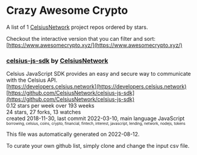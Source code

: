 # Crazy Awesome Crypto
A list of 1 [CelsiusNetwork](https://github.com/CelsiusNetwork) project repos ordered by stars.  

Checkout the interactive version that you can filter and sort: 
[https://www.awesomecrypto.xyz/](https://www.awesomecrypto.xyz/)  


### [celsius-js-sdk](https://github.com/CelsiusNetwork/celsius-js-sdk) by [CelsiusNetwork](https://github.com/CelsiusNetwork)  
Celsius JavaScript SDK provides an easy and secure way to communicate with the Celsius API.  
[https://developers.celsius.network](https://developers.celsius.network)  
[https://github.com/CelsiusNetwork/celsius-js-sdk](https://github.com/CelsiusNetwork/celsius-js-sdk)  
0.12 stars per week over 193 weeks  
24 stars, 27 forks, 13 watches  
created 2018-11-30, last commit 2022-03-10, main language JavaScript  
<sub><sup>borrowing, celsius, coins, crypto, financial, fintech, interest, javascript, lending, network, nodejs, tokens</sup></sub>


This file was automatically generated on 2022-08-12.  

To curate your own github list, simply clone and change the input csv file.  